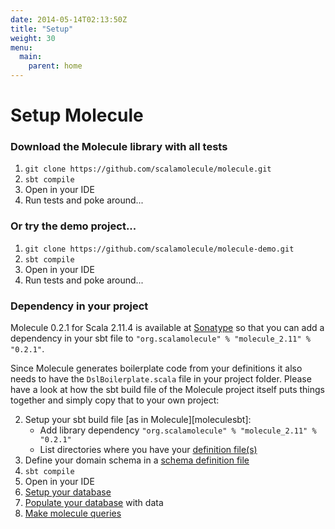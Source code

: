 ```yaml
---
date: 2014-05-14T02:13:50Z
title: "Setup"
weight: 30
menu:
  main:
    parent: home
---
```


# Setup Molecule


### Download the Molecule library with all tests

1. `git clone https://github.com/scalamolecule/molecule.git`
2. `sbt compile`
3. Open in your IDE
4. Run tests and poke around...


### Or try the demo project...

1. `git clone https://github.com/scalamolecule/molecule-demo.git`
2. `sbt compile`
3. Open in your IDE
4. Run tests and poke around...


### Dependency in your project

Molecule 0.2.1 for Scala 2.11.4 is available at [Sonatype](https://oss.sonatype.org/content/repositories/releases/com/scalamolecule/molecule_2.11/) so that you can add a dependency in your sbt file to `"org.scalamolecule" % "molecule_2.11" % "0.2.1"`.

Since Molecule generates boilerplate code from your definitions it also needs to have the `DslBoilerplate.scala` file in your project folder. Please have a look at how the sbt build file of the Molecule project itself puts things together and simply copy that to your own project:

2. Setup your sbt build file [as in Molecule][moleculesbt]: 
    - Add library dependency `"org.scalamolecule" % "molecule_2.11" % "0.2.1"`
    - List directories where you have your [definition file(s)][dbsetup]
3. Define your domain schema in a [schema definition file][schema]
4. `sbt compile`
5. Open in your IDE
6. [Setup your database][dbsetup]
7. [Populate your database][populate] with data
8. [Make molecule queries][tutorial]


[dbsetup]: http://scalamolecule.org/manual/database-setup
[schema]: http://scalamolecule.org/manual/schema-definition
[populate]: http://scalamolecule.org/manual/populate-database
[tutorial]: http://scalamolecule.org/tutorials/seattle